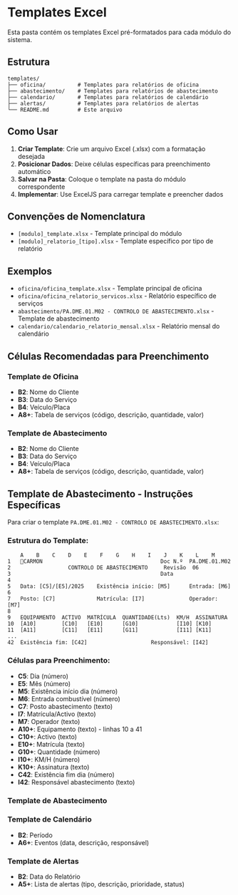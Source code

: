 # Templates Excel

Esta pasta contém os templates Excel pré-formatados para cada módulo do sistema.

## Estrutura

```
templates/
├── oficina/          # Templates para relatórios de oficina
├── abastecimento/    # Templates para relatórios de abastecimento
├── calendario/       # Templates para relatórios de calendário
├── alertas/          # Templates para relatórios de alertas
└── README.md         # Este arquivo
```

## Como Usar

1. **Criar Template**: Crie um arquivo Excel (.xlsx) com a formatação desejada
2. **Posicionar Dados**: Deixe células específicas para preenchimento automático
3. **Salvar na Pasta**: Coloque o template na pasta do módulo correspondente
4. **Implementar**: Use ExcelJS para carregar template e preencher dados

## Convenções de Nomenclatura

- `[modulo]_template.xlsx` - Template principal do módulo
- `[modulo]_relatorio_[tipo].xlsx` - Template específico por tipo de relatório

## Exemplos

- `oficina/oficina_template.xlsx` - Template principal de oficina
- `oficina/oficina_relatorio_servicos.xlsx` - Relatório específico de serviços
- `abastecimento/PA.DME.01.M02 - CONTROLO DE ABASTECIMENTO.xlsx` - Template de abastecimento
- `calendario/calendario_relatorio_mensal.xlsx` - Relatório mensal do calendário

## Células Recomendadas para Preenchimento

### Template de Oficina
- **B2**: Nome do Cliente
- **B3**: Data do Serviço
- **B4**: Veículo/Placa
- **A8+**: Tabela de serviços (código, descrição, quantidade, valor)

### Template de Abastecimento
- **B2**: Nome do Cliente
- **B3**: Data do Serviço
- **B4**: Veículo/Placa
- **A8+**: Tabela de serviços (código, descrição, quantidade, valor)

## Template de Abastecimento - Instruções Específicas

Para criar o template `PA.DME.01.M02 - CONTROLO DE ABASTECIMENTO.xlsx`:

### Estrutura do Template:
```
    A    B    C    D    E    F    G    H    I    J    K    L    M
1   🏢CARMON                                     Doc N.º  PA.DME.01.M02
2                  CONTROLO DE ABASTECIMENTO     Revisão  06
3                                               Data     
4
5   Data: [C5]/[E5]/2025    Existência início: [M5]      Entrada: [M6]
6   
7   Posto: [C7]             Matrícula: [I7]              Operador: [M7]
8
9   EQUIPAMENTO  ACTIVO  MATRÍCULA  QUANTIDADE(Lts)  KM/H  ASSINATURA
10  [A10]        [C10]   [E10]      [G10]            [I10] [K10]
11  [A11]        [C11]   [E11]      [G11]            [I11] [K11]
...
42  Existência fim: [C42]                    Responsável: [I42]
```

### Células para Preenchimento:
- **C5**: Dia (número)
- **E5**: Mês (número)
- **M5**: Existência início dia (número)
- **M6**: Entrada combustível (número)
- **C7**: Posto abastecimento (texto)
- **I7**: Matrícula/Activo (texto)
- **M7**: Operador (texto)
- **A10+**: Equipamento (texto) - linhas 10 a 41
- **C10+**: Activo (texto)
- **E10+**: Matrícula (texto)
- **G10+**: Quantidade (número)
- **I10+**: KM/H (número)
- **K10+**: Assinatura (texto)
- **C42**: Existência fim dia (número)
- **I42**: Responsável abastecimento (texto)

### Template de Abastecimento

### Template de Calendário
- **B2**: Período
- **A6+**: Eventos (data, descrição, responsável)

### Template de Alertas
- **B2**: Data do Relatório
- **A5+**: Lista de alertas (tipo, descrição, prioridade, status)
